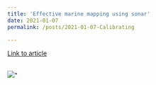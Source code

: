 ```yaml
---
title: 'Effective marine mapping using sonar'
date: 2021-01-07
permalink: /posts/2021-01-07-Calibrating

---
```


[Link to article](https://www.akvaplan.niva.no/mynewsdesk-articles/effektiv-marin-kartlegging-ved-hjelp-av-ekkolodd/)


<br/><img src='/images/2021-01-7Calibratingphoto.jpg'>"
